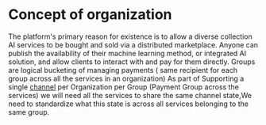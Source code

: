 # Concept of organization

The platform's primary reason for existence is to allow a diverse collection AI services to be bought and sold via a distributed marketplace.
Anyone can publish the availability of their machine learning method, or integrated AI solution, and allow clients to interact with and pay for them
directly.
Groups are logical bucketing of managing payments ( same recipient for each group across all the services in an organization)
As part of Supporting a single [channel](/docs/products/DecentralizedAIPlatform/CoreConcepts/SmartContracts/mpe/) per Organization per Group (Payment Group across the services)
we will need all the services to share the same channel state,We need to standardize what this state is across all services belonging to the same group.

